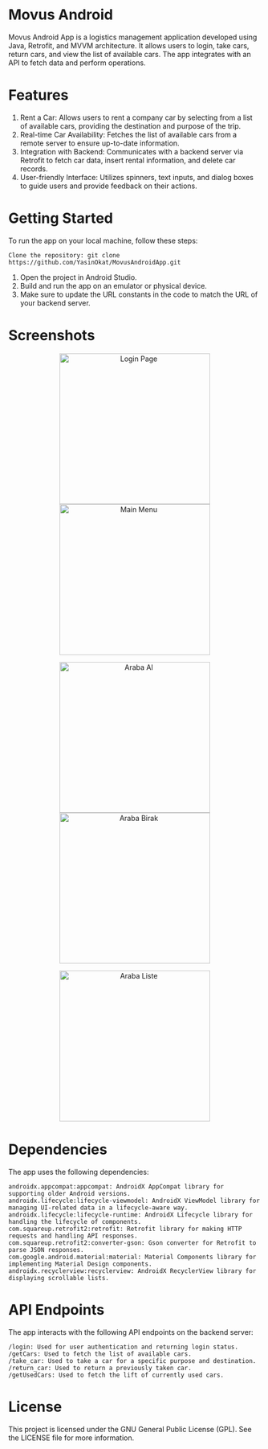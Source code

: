 # Movus Android

Movus Android App is a logistics management application developed using Java, Retrofit, and MVVM architecture. It allows users to login, take cars, return cars, and view the list of available cars. The app integrates with an API to fetch data and perform operations.

# Features

   1. Rent a Car: Allows users to rent a company car by selecting from a list of available cars, providing the destination and purpose of the trip.
   2. Real-time Car Availability: Fetches the list of available cars from a remote server to ensure up-to-date information.
   3. Integration with Backend: Communicates with a backend server via Retrofit to fetch car data, insert rental information, and delete car records.
   4. User-friendly Interface: Utilizes spinners, text inputs, and dialog boxes to guide users and provide feedback on their actions.

# Getting Started

To run the app on your local machine, follow these steps:

    Clone the repository: git clone https://github.com/YasinOkat/MovusAndroidApp.git
   1. Open the project in Android Studio.
   2. Build and run the app on an emulator or physical device.
   3. Make sure to update the URL constants in the code to match the URL of your backend server.

# Screenshots

<p align="center">
  <img src="screenshots/LoginPage.jpeg" alt="Login Page" width="300">
  <img src="screenshots/MainMenu.jpeg" alt="Main Menu" width="300">
</p>
<p align="center">
  <img src="screenshots/TakeCar.jpeg" alt="Araba Al" width="300">
  <img src="screenshots/ReturnCar.jpeg" alt="Araba Birak" width="300">
</p>
<p align="center">
  <img src="screenshots/CarList.jpeg" alt="Araba Liste" width="300">
</p>


# Dependencies

The app uses the following dependencies:

    androidx.appcompat:appcompat: AndroidX AppCompat library for supporting older Android versions.
    androidx.lifecycle:lifecycle-viewmodel: AndroidX ViewModel library for managing UI-related data in a lifecycle-aware way.
    androidx.lifecycle:lifecycle-runtime: AndroidX Lifecycle library for handling the lifecycle of components.
    com.squareup.retrofit2:retrofit: Retrofit library for making HTTP requests and handling API responses.
    com.squareup.retrofit2:converter-gson: Gson converter for Retrofit to parse JSON responses.
    com.google.android.material:material: Material Components library for implementing Material Design components.
    androidx.recyclerview:recyclerview: AndroidX RecyclerView library for displaying scrollable lists.

# API Endpoints

The app interacts with the following API endpoints on the backend server:

    /login: Used for user authentication and returning login status.
    /getCars: Used to fetch the list of available cars.
    /take_car: Used to take a car for a specific purpose and destination.
    /return_car: Used to return a previously taken car.
    /getUsedCars: Used to fetch the lift of currently used cars.

# License

This project is licensed under the GNU General Public License (GPL). See the LICENSE file for more information.
